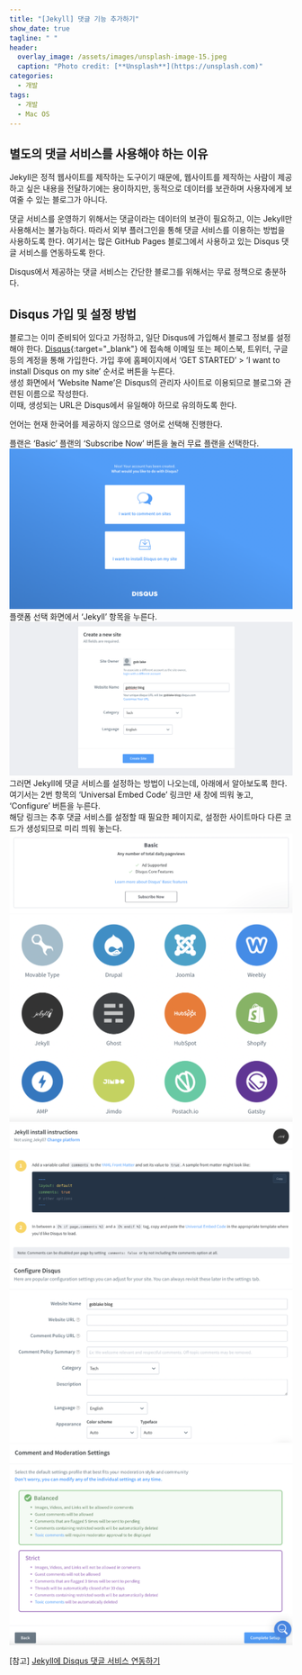 ```yaml
---
title: "[Jekyll] 댓글 기능 추가하기"
show_date: true
tagline: " "
header:
  overlay_image: /assets/images/unsplash-image-15.jpeg
  caption: "Photo credit: [**Unsplash**](https://unsplash.com)"
categories:
  - 개발
tags:
  - 개발
  - Mac OS
---
```


## 별도의 댓글 서비스를 사용해야 하는 이유

Jekyll은 정적 웹사이트를 제작하는 도구이기 때문에, 웹사이트를 제작하는 사람이 제공하고 싶은 내용을 전달하기에는 용이하지만, 동적으로 데이터를 보관하며 사용자에게 보여줄 수 있는 블로그가 아니다.

댓글 서비스를 운영하기 위해서는 댓글이라는 데이터의 보관이 필요하고, 이는 Jekyll만 사용해서는 불가능하다. 따라서 외부 플러그인을 통해 댓글 서비스를 이용하는 방법을 사용하도록 한다. 여기서는 많은 GitHub Pages 블로그에서 사용하고 있는 Disqus 댓글 서비스를 연동하도록 한다.  

Disqus에서 제공하는 댓글 서비스는 간단한 블로그를 위해서는 무료 정책으로 충분하다.  

## Disqus 가입 및 설정 방법

블로그는 이미 준비되어 있다고 가정하고, 일단 Disqus에 가입해서 블로그 정보를 설정해야 한다. [Disqus](https://disqus.com/){:target="_blank"} 에 접속해 이메일 또는 페이스북, 트위터, 구글 등의 계정을 통해 가입한다. 가입 후에 홈페이지에서 ‘GET STARTED’ > ‘I want to install Disqus on my site’ 순서로 버튼을 누른다.  
생성 화면에서 ‘Website Name’은 Disqus의 관리자 사이트로 이용되므로 블로그와 관련된 이름으로 작성한다.  
이때, 생성되는 URL은 Disqus에서 유일해야 하므로 유의하도록 한다.  

언어는 현재 한국어를 제공하지 않으므로 영어로 선택해 진행한다.  

플랜은 ‘Basic’ 플랜의 ‘Subscribe Now’ 버튼을 눌러 무료 플랜을 선택한다.
![이미지1](/assets/images/02_01.png)
플랫폼 선택 화면에서 ‘Jekyll’ 항목을 누른다.
![이미지2](/assets/images/02_02.png)
그러면 Jekyll에 댓글 서비스를 설정하는 방법이 나오는데, 아래에서 알아보도록 한다.  
여기서는 2번 항목의 ‘Universal Embed Code’ 링크만 새 창에 띄워 놓고, ‘Configure’ 버튼을 누른다.  
해당 링크는 추후 댓글 서비스를 설정할 때 필요한 페이지로, 설정한 사이트마다 다른 코드가 생성되므로 미리 띄워 놓는다.  
![이미지3](/assets/images/02_03.png)
![이미지4](/assets/images/02_04.png)
![이미지5](/assets/images/02_05.png)
![이미지6](/assets/images/02_06.png)
![이미지7](/assets/images/02_07.png)

[참고] [Jekyll에 Disqus 댓글 서비스 연동하기](https://jamesu.dev/posts/2020/01/03/adding-disqus-comment-service-to-jekyll/) 